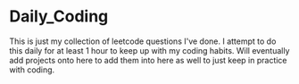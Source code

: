 # Daily_Coding
This is just my collection of leetcode questions I've done. I attempt to do this daily for at least 1 hour to keep up with my coding habits. Will eventually add projects onto here to add them into here as well to just keep in practice with coding.
 
